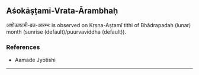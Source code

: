 ## Aśokāṣṭamī-Vrata-Ārambhaḥ
अशोकाष्टमी-व्रत-आरम्भः is observed on Kṛṣṇa-Aṣṭamī tithi of Bhādrapadaḥ (lunar) month (sunrise (default)/puurvaviddha (default)).


### References
* Aamade Jyotishi


---

